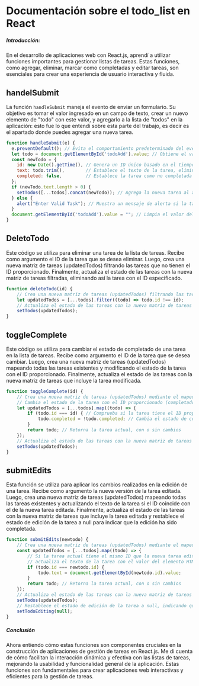 # Documentación sobre el todo_list en React

##### Introducción:
En el desarrollo de aplicaciones web con React.js, aprendí a utilizar funciones importantes para gestionar listas de tareas. Estas funciones, como agregar, eliminar, marcar como completadas y editar tareas, son esenciales para crear una experiencia de usuario interactiva y fluida.

## handelSubmit
La función `handleSubmit` maneja el evento de enviar un formulario. Su objetivo es tomar el valor ingresado en un campo de texto, crear un nuevo elemento de "todo" con este valor, y agregarlo a la lista de "todos" en la aplicación: esto fue lo que entendi sobre esta parte del trabajo, es decir es el apartado donde puedes agregar una nueva tarea. 
```jsx
function handleSubmit(e) {
  e.preventDefault(); // Evita el comportamiento predeterminado del evento
  let todo = document.getElementById('todoAdd').value; // Obtiene el valor del input
  const newTodo = {
    id: new Date().getTime(), // Genera un ID único basado en el tiempo actual
    text: todo.trim(),        // Establece el texto de la tarea, eliminando espacios en blanco iniciales y finales
    completed: false,         // Establece la tarea como no completada inicialmente
  };
  if (newTodo.text.length > 0) {
    setTodos([...todos].concat(newTodo)); // Agrega la nueva tarea al array de tareas
  } else {
    alert("Enter Valid Task"); // Muestra un mensaje de alerta si la tarea está vacía
  }
  document.getElementById('todoAdd').value = ""; // Limpia el valor del input después de agregar la tarea
}
```

## DeletoTodo
Este código se utiliza para eliminar una tarea de la lista de tareas. Recibe como argumento el ID de la tarea que se desea eliminar. Luego, crea una nueva matriz de tareas (updatedTodos) filtrando las tareas que no tienen el ID proporcionado. Finalmente, actualiza el estado de las tareas con la nueva matriz de tareas filtradas, eliminando así la tarea con el ID especificado.
```jsx
function deleteTodo(id) {
    // Crea una nueva matriz de tareas (updatedTodos) filtrando las tareas que no tienen el ID proporcionado
    let updatedTodos = [...todos].filter((todo) => todo.id !== id);    
    // Actualiza el estado de las tareas con la nueva matriz de tareas filtradas
    setTodos(updatedTodos);
}
```

## toggleComplete 
Este código se utiliza para cambiar el estado de completado de una tarea en la lista de tareas. Recibe como argumento el ID de la tarea que se desea cambiar. Luego, crea una nueva matriz de tareas (updatedTodos) mapeando todas las tareas existentes y modificando el estado de la tarea con el ID proporcionado. Finalmente, actualiza el estado de las tareas con la nueva matriz de tareas que incluye la tarea modificada.
```jsx
function toggleComplete(id) {
    // Crea una nueva matriz de tareas (updatedTodos) mediante el mapeo de todas las tareas existentes
    // Cambia el estado de la tarea con el ID proporcionado (completado o no completado)
    let updatedTodos = [...todos].map((todo) => {
        if (todo.id === id) { // Comprueba si la tarea tiene el ID proporcionado
            todo.completed = !todo.completed; // Cambia el estado de completado a no completado y viceversa
        }
        return todo; // Retorna la tarea actual, con o sin cambios
    });
    // Actualiza el estado de las tareas con la nueva matriz de tareas que incluye la tarea modificada
    setTodos(updatedTodos);
}
```

## submitEdits
Esta función se utiliza para aplicar los cambios realizados en la edición de una tarea. Recibe como argumento la nueva versión de la tarea editada. Luego, crea una nueva matriz de tareas (updatedTodos) mapeando todas las tareas existentes y actualizando el texto de la tarea si el ID coincide con el de la nueva tarea editada. Finalmente, actualiza el estado de las tareas con la nueva matriz de tareas que incluye la tarea editada y restablece el estado de edición de la tarea a null para indicar que la edición ha sido completada.
```jsx
function submitEdits(newtodo) {
    // Crea una nueva matriz de tareas (updatedTodos) mediante el mapeo de todas las tareas existentes
    const updatedTodos = [...todos].map((todo) => {
        // Si la tarea actual tiene el mismo ID que la nueva tarea editada,
        // actualiza el texto de la tarea con el valor del elemento HTML asociado al ID de la nueva tarea
        if (todo.id === newtodo.id) {
            todo.text = document.getElementById(newtodo.id).value;
        }
        return todo; // Retorna la tarea actual, con o sin cambios
    });
    // Actualiza el estado de las tareas con la nueva matriz de tareas que incluye la tarea editada
    setTodos(updatedTodos);
    // Restablece el estado de edición de la tarea a null, indicando que no hay tareas actualmente en proceso de edición
    setTodoEditing(null);
}
```

##### Conclusión
Ahora entiendo cómo estas funciones son componentes cruciales en la construcción de aplicaciones de gestión de tareas en React.js. Me di cuenta de cómo facilitan la interacción dinámica y efectiva con las listas de tareas, mejorando la usabilidad y funcionalidad general de la aplicación. Estas funciones son fundamentales para crear aplicaciones web interactivas y eficientes para la gestión de tareas.


